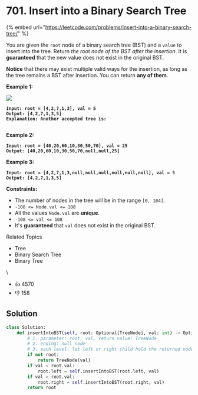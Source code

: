 # 701. Insert into a Binary Search Tree

{% embed url="https://leetcode.com/problems/insert-into-a-binary-search-tree/" %}

You are given the `root` node of a binary search tree (BST) and a `value` to insert into the tree. Return _the root node of the BST after the insertion_. It is **guaranteed** that the new value does not exist in the original BST.

**Notice** that there may exist multiple valid ways for the insertion, as long as the tree remains a BST after insertion. You can return **any of them**.

**Example 1:**

![](https://assets.leetcode.com/uploads/2020/10/05/insertbst.jpg)

<pre><code><strong>Input: root = [4,2,7,1,3], val = 5
</strong><strong>Output: [4,2,7,1,3,5]
</strong><strong>Explanation: Another accepted tree is:
</strong>
</code></pre>

**Example 2:**

<pre><code><strong>Input: root = [40,20,60,10,30,50,70], val = 25
</strong><strong>Output: [40,20,60,10,30,50,70,null,null,25]
</strong></code></pre>

**Example 3:**

<pre><code><strong>Input: root = [4,2,7,1,3,null,null,null,null,null,null], val = 5
</strong><strong>Output: [4,2,7,1,3,5]
</strong></code></pre>

**Constraints:**

* The number of nodes in the tree will be in the range `[0, 104]`.
* `-108 <= Node.val <= 108`
* All the values `Node.val` are **unique**.
* `-108 <= val <= 108`
* It's **guaranteed** that `val` does not exist in the original BST.

Related Topics

* Tree
* Binary Search Tree
* Binary Tree

\


* 👍 4570
* 👎 158

## Solution

```python
class Solution:
    def insertIntoBST(self, root: Optional[TreeNode], val: int) -> Optional[TreeNode]:
        # 1. parameter: root, val, return value: TreeNode
        # 2. ending: null node
        # 3. each level: let left or right child hold the returned node
        if not root:
            return TreeNode(val)
        if val < root.val:
            root.left = self.insertIntoBST(root.left, val)
        if val > root.val:
            root.right = self.insertIntoBST(root.right, val)
        return root
```
